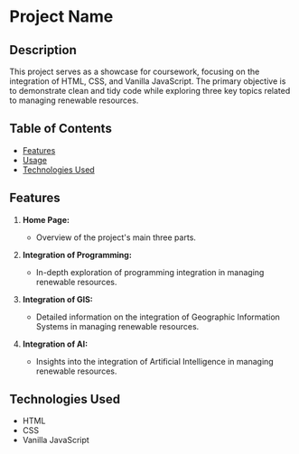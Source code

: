 # Project Name

## Description

This project serves as a showcase for coursework, focusing on the integration of HTML, CSS, and Vanilla JavaScript. The primary objective is to demonstrate clean and tidy code while exploring three key topics related to managing renewable resources.

## Table of Contents

- [Features](#features)
- [Usage](#usage)
- [Technologies Used](#technologies-used)

## Features

1. **Home Page:**
   - Overview of the project's main three parts.
   
2. **Integration of Programming:**
   - In-depth exploration of programming integration in managing renewable resources.

3. **Integration of GIS:**
   - Detailed information on the integration of Geographic Information Systems in managing renewable resources.

4. **Integration of AI:**
   - Insights into the integration of Artificial Intelligence in managing renewable resources.

## Technologies Used

- HTML
- CSS
- Vanilla JavaScript

